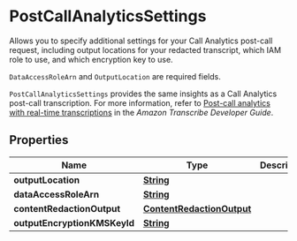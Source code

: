 

# PostCallAnalyticsSettings

<p>Allows you to specify additional settings for your Call Analytics post-call request, including output locations for your redacted transcript, which IAM role to use, and which encryption key to use.</p> <p> <code>DataAccessRoleArn</code> and <code>OutputLocation</code> are required fields.</p> <p> <code>PostCallAnalyticsSettings</code> provides the same insights as a Call Analytics post-call transcription. For more information, refer to <a href=\"https://docs.aws.amazon.com/transcribe/latest/dg/tca-post-call.html\">Post-call analytics with real-time transcriptions</a> in the <i>Amazon Transcribe Developer Guide</i>.</p>

## Properties

| Name | Type | Description | Notes |
|------------ | ------------- | ------------- | -------------|
|**outputLocation** | [**String**](String.md) |  |  |
|**dataAccessRoleArn** | [**String**](String.md) |  |  |
|**contentRedactionOutput** | [**ContentRedactionOutput**](ContentRedactionOutput.md) |  |  [optional] |
|**outputEncryptionKMSKeyId** | [**String**](String.md) |  |  [optional] |



